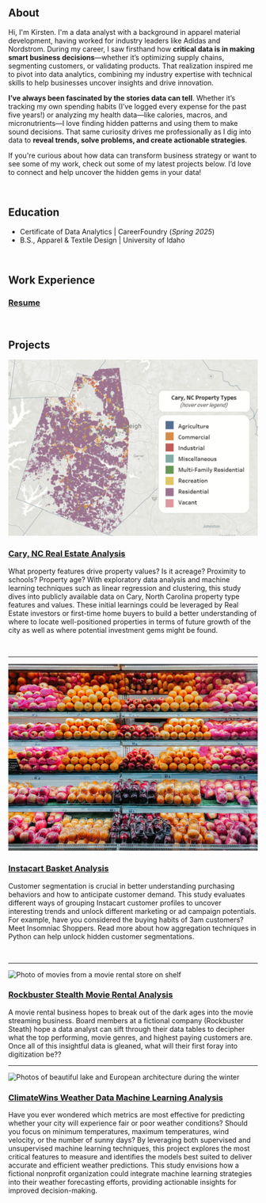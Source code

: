 ## About

Hi, I'm Kirsten. I'm a data analyst with a background in apparel material development, having worked for industry leaders like Adidas and Nordstrom. During my career, I saw firsthand how **critical data is in making smart business decisions**—whether it’s optimizing supply chains, segmenting customers, or validating products. That realization inspired me to pivot into data analytics, combining my industry expertise with technical skills to help businesses uncover insights and drive innovation.

**I’ve always been fascinated by the stories data can tell**. Whether it’s tracking my own spending habits (I’ve logged every expense for the past five years!) or analyzing my health data—like calories, macros, and micronutrients—I love finding hidden patterns and using them to make sound decisions. That same curiosity drives me professionally as I dig into data to **reveal trends, solve problems, and create actionable strategies**.

If you're curious about how data can transform business strategy or want to see some of my work, check out some of my latest projects below. I’d love to connect and help uncover the hidden gems in your data!

<br>

## Education
- Certificate of Data Analytics | CareerFoundry (_Spring 2025_)								       		
- B.S., Apparel & Textile Design | University of Idaho

<br>

## Work Experience

### <a href="https://kirstencurrie.github.io/assets/img/Currie_Kirsten_Resume.pdf" target="_blank">Resume</a>

<br>

## Projects

![Interactive Tableau map of property types in Raleigh, NC](assets/img/cary_map.png)

### [Cary, NC Real Estate Analysis](project1.md)

What property features drive property values? Is it acreage? Proximity to schools? Property age? With exploratory data analysis and machine learning techniques such as linear regression and clustering, this study dives into publicly available data on Cary, North Carolina property type features and values. These initial learnings could be leveraged by Real Estate investors or first-time home buyers to build a better understanding of where to locate well-positioned properties in terms of future growth of the city as well as where potential investment gems might be found.

<br>

---

![Image of fruit on the shelf at grocery store](assets/img/ic_groceries.jpg)

### [Instacart Basket Analysis](project2.md)

Customer segmentation is crucial in better understanding purchasing behaviors and how to anticipate customer demand. This study evaluates different ways of grouping Instacart customer profiles to uncover interesting trends and unlock different marketing or ad campaign potentials. For example, have you considered the buying habits of 3am customers? Meet Insomniac Shoppers. Read more about how aggregation techniques in Python can help unlock hidden customer segmentations.

<br>

---

![Photo of movies from a movie rental store on shelf](assets/img/rockbuster_cover.jpg)

### [Rockbuster Stealth Movie Rental Analysis](project3.md)

A movie rental business hopes to break out of the dark ages into the movie streaming business. Board members at a fictional company (Rockbuster Steath) hope a data analyst can sift through their data tables to decipher what the top performing, movie genres, and highest paying customers are. Once all of this insightful data is gleaned, what will their first foray into digitization be??


---

![Photos of beautiful lake and European architecture during the winter](assets/img/climatewins_cover.jpg)

### [ClimateWins Weather Data Machine Learning Analysis](project4.md)

Have you ever wondered which metrics are most effective for predicting whether your city will experience fair or poor weather conditions? Should you focus on minimum temperatures, maximum temperatures, wind velocity, or the number of sunny days? By leveraging both supervised and unsupervised machine learning techniques, this project explores the most critical features to measure and identifies the models best suited to deliver accurate and efficient weather predictions. This study envisions how a fictional nonprofit organization could integrate machine learning strategies into their weather forecasting efforts, providing actionable insights for improved decision-making.

<br>

